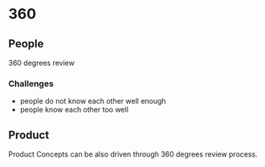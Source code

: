 # 360

## People

360 degrees review

### Challenges

* people do not know each other well enough
* people know each other too well

## Product

Product Concepts can be also driven through 360 degrees review process.

